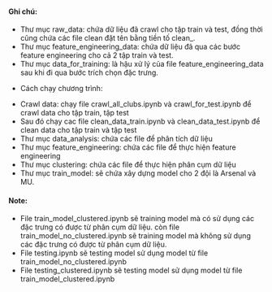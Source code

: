 #### Ghi chú:
+ Thư mục raw_data: chứa dữ liệu đã crawl cho tập train và test, đồng thời cũng chứa các file clean đặt tên bằng
tiền tố clean_.
+ Thư mục feature_engineering_data: chứa dữ liệu đã qua các bước feature engineering cho cả 2 tập train và test.
+ Thư mục data_for_training: là hậu xử lý của file feature_engineering_data sau khi đi qua bước trích chọn đặc trưng.

- Cách chạy chương trình:
+ Crawl data: chạy file crawl_all_clubs.ipynb và crawl_for_test.ipynb để crawl data cho tập train, tập test
+ Sau đó chạy cac file clean_data_train.ipynb và clean_data_test.ipynb để clean data cho tập train và tập test
+ Thư mục data_analysis: chứa các file để phân tích dữ liệu
+ Thư mục feature_engineering: chứa các file để thực hiện feature engineering
+ Thư mục clustering: chứa các file để thực hiện phân cụm dữ liệu
+ Thư mục train_model: sẽ chứa xây dựng model cho 2 đội là Arsenal và MU.
#### Note: 
+ File train_model_clustered.ipynb sẽ training model mà có sử dụng các đặc trưng có được từ phân cụm dữ liệu.
còn file train_model_no_clustered.ipynb sẽ training model mà không sử dụng các đặc trưng có được từ phân cụm dữ liệu.
+ File testing.ipynb sẽ testing model sử dụng model từ file train_model_no_clustered.ipynb
+ File testing_clustered.ipynb sẽ testing model sử dụng model từ file train_model_clustered.ipynb
